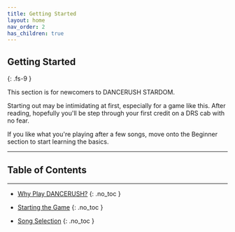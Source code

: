 ```yaml
---
title: Getting Started
layout: home
nav_order: 2
has_children: true
---
```

## Getting Started
{: .fs-9 }

This section is for newcomers to DANCERUSH STARDOM.

Starting out may be intimidating at first, especially for a game like this. After reading, hopefully you'll be step through your first credit on a DRS cab with no fear.

If you like what you're playing after a few songs, move onto the Beginner section to start learning the basics.

---

## Table of Contents
---
- [Why Play DANCERUSH?](/docs/getting-started/why-play)
{: .no_toc }

- [Starting the Game](/docs/getting-started/starting)
{: .no_toc }

- [Song Selection](/docs/getting-started/song-select)
{: .no_toc }
